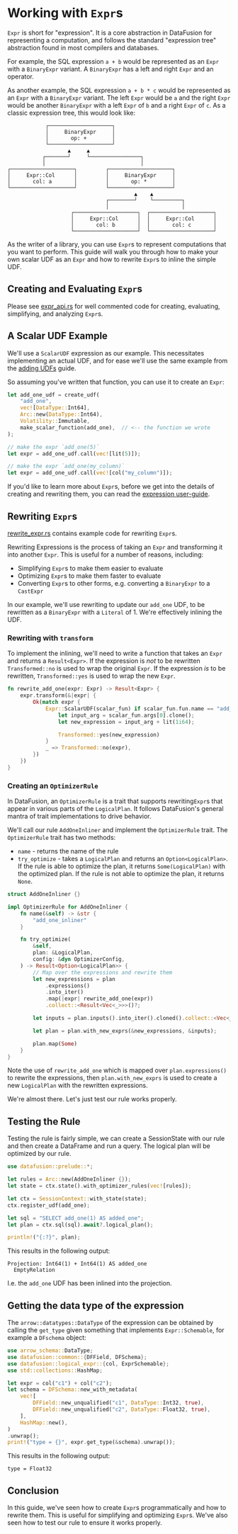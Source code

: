 <!---
  Licensed to the Apache Software Foundation (ASF) under one
  or more contributor license agreements.  See the NOTICE file
  distributed with this work for additional information
  regarding copyright ownership.  The ASF licenses this file
  to you under the Apache License, Version 2.0 (the
  "License"); you may not use this file except in compliance
  with the License.  You may obtain a copy of the License at

    http://www.apache.org/licenses/LICENSE-2.0

  Unless required by applicable law or agreed to in writing,
  software distributed under the License is distributed on an
  "AS IS" BASIS, WITHOUT WARRANTIES OR CONDITIONS OF ANY
  KIND, either express or implied.  See the License for the
  specific language governing permissions and limitations
  under the License.
-->

# Working with `Expr`s

<!-- https://github.com/apache/arrow-datafusion/issues/7304 -->

`Expr` is short for "expression". It is a core abstraction in DataFusion for representing a computation, and follows the standard "expression tree" abstraction found in most compilers and databases.

For example, the SQL expression `a + b` would be represented as an `Expr` with a `BinaryExpr` variant. A `BinaryExpr` has a left and right `Expr` and an operator.

As another example, the SQL expression `a + b * c` would be represented as an `Expr` with a `BinaryExpr` variant. The left `Expr` would be `a` and the right `Expr` would be another `BinaryExpr` with a left `Expr` of `b` and a right `Expr` of `c`. As a classic expression tree, this would look like:

```text
            ┌────────────────────┐
            │     BinaryExpr     │
            │       op: +        │
            └────────────────────┘
                   ▲     ▲
           ┌───────┘     └────────────────┐
           │                              │
┌────────────────────┐         ┌────────────────────┐
│     Expr::Col      │         │     BinaryExpr     │
│       col: a       │         │       op: *        │
└────────────────────┘         └────────────────────┘
                                        ▲    ▲
                               ┌────────┘    └─────────┐
                               │                       │
                    ┌────────────────────┐  ┌────────────────────┐
                    │     Expr::Col      │  │     Expr::Col      │
                    │       col: b       │  │       col: c       │
                    └────────────────────┘  └────────────────────┘
```

As the writer of a library, you can use `Expr`s to represent computations that you want to perform. This guide will walk you through how to make your own scalar UDF as an `Expr` and how to rewrite `Expr`s to inline the simple UDF.

## Creating and Evaluating `Expr`s

Please see [expr_api.rs](https://github.com/apache/arrow-datafusion/blob/main/datafusion-examples/examples/expr_api.rs) for well commented code for creating, evaluating, simplifying, and analyzing `Expr`s.

## A Scalar UDF Example

We'll use a `ScalarUDF` expression as our example. This necessitates implementing an actual UDF, and for ease we'll use the same example from the [adding UDFs](./adding-udfs.md) guide.

So assuming you've written that function, you can use it to create an `Expr`:

```rust
let add_one_udf = create_udf(
    "add_one",
    vec![DataType::Int64],
    Arc::new(DataType::Int64),
    Volatility::Immutable,
    make_scalar_function(add_one),  // <-- the function we wrote
);

// make the expr `add_one(5)`
let expr = add_one_udf.call(vec![lit(5)]);

// make the expr `add_one(my_column)`
let expr = add_one_udf.call(vec![col("my_column")]);
```

If you'd like to learn more about `Expr`s, before we get into the details of creating and rewriting them, you can read the [expression user-guide](./../user-guide/expressions.md).

## Rewriting `Expr`s

[rewrite_expr.rs](https://github.com/apache/arrow-datafusion/blob/main/datafusion-examples/examples/rewrite_expr.rs) contains example code for rewriting `Expr`s.

Rewriting Expressions is the process of taking an `Expr` and transforming it into another `Expr`. This is useful for a number of reasons, including:

- Simplifying `Expr`s to make them easier to evaluate
- Optimizing `Expr`s to make them faster to evaluate
- Converting `Expr`s to other forms, e.g. converting a `BinaryExpr` to a `CastExpr`

In our example, we'll use rewriting to update our `add_one` UDF, to be rewritten as a `BinaryExpr` with a `Literal` of 1. We're effectively inlining the UDF.

### Rewriting with `transform`

To implement the inlining, we'll need to write a function that takes an `Expr` and returns a `Result<Expr>`. If the expression is _not_ to be rewritten `Transformed::no` is used to wrap the original `Expr`. If the expression _is_ to be rewritten, `Transformed::yes` is used to wrap the new `Expr`.

```rust
fn rewrite_add_one(expr: Expr) -> Result<Expr> {
    expr.transform(&|expr| {
        Ok(match expr {
            Expr::ScalarUDF(scalar_fun) if scalar_fun.fun.name == "add_one" => {
                let input_arg = scalar_fun.args[0].clone();
                let new_expression = input_arg + lit(1i64);

                Transformed::yes(new_expression)
            }
            _ => Transformed::no(expr),
        })
    })
}
```

### Creating an `OptimizerRule`

In DataFusion, an `OptimizerRule` is a trait that supports rewriting`Expr`s that appear in various parts of the `LogicalPlan`. It follows DataFusion's general mantra of trait implementations to drive behavior.

We'll call our rule `AddOneInliner` and implement the `OptimizerRule` trait. The `OptimizerRule` trait has two methods:

- `name` - returns the name of the rule
- `try_optimize` - takes a `LogicalPlan` and returns an `Option<LogicalPlan>`. If the rule is able to optimize the plan, it returns `Some(LogicalPlan)` with the optimized plan. If the rule is not able to optimize the plan, it returns `None`.

```rust
struct AddOneInliner {}

impl OptimizerRule for AddOneInliner {
    fn name(&self) -> &str {
        "add_one_inliner"
    }

    fn try_optimize(
        &self,
        plan: &LogicalPlan,
        config: &dyn OptimizerConfig,
    ) -> Result<Option<LogicalPlan>> {
        // Map over the expressions and rewrite them
        let new_expressions = plan
            .expressions()
            .into_iter()
            .map(|expr| rewrite_add_one(expr))
            .collect::<Result<Vec<_>>>()?;

        let inputs = plan.inputs().into_iter().cloned().collect::<Vec<_>>();

        let plan = plan.with_new_exprs(&new_expressions, &inputs);

        plan.map(Some)
    }
}
```

Note the use of `rewrite_add_one` which is mapped over `plan.expressions()` to rewrite the expressions, then `plan.with_new_exprs` is used to create a new `LogicalPlan` with the rewritten expressions.

We're almost there. Let's just test our rule works properly.

## Testing the Rule

Testing the rule is fairly simple, we can create a SessionState with our rule and then create a DataFrame and run a query. The logical plan will be optimized by our rule.

```rust
use datafusion::prelude::*;

let rules = Arc::new(AddOneInliner {});
let state = ctx.state().with_optimizer_rules(vec![rules]);

let ctx = SessionContext::with_state(state);
ctx.register_udf(add_one);

let sql = "SELECT add_one(1) AS added_one";
let plan = ctx.sql(sql).await?.logical_plan();

println!("{:?}", plan);
```

This results in the following output:

```text
Projection: Int64(1) + Int64(1) AS added_one
  EmptyRelation
```

I.e. the `add_one` UDF has been inlined into the projection.

## Getting the data type of the expression

The `arrow::datatypes::DataType` of the expression can be obtained by calling the `get_type` given something that implements `Expr::Schemable`, for example a `DFschema` object:

```rust
use arrow_schema::DataType;
use datafusion::common::{DFField, DFSchema};
use datafusion::logical_expr::{col, ExprSchemable};
use std::collections::HashMap;

let expr = col("c1") + col("c2");
let schema = DFSchema::new_with_metadata(
    vec![
        DFField::new_unqualified("c1", DataType::Int32, true),
        DFField::new_unqualified("c2", DataType::Float32, true),
    ],
    HashMap::new(),
)
.unwrap();
print!("type = {}", expr.get_type(&schema).unwrap());
```

This results in the following output:

```text
type = Float32
```

## Conclusion

In this guide, we've seen how to create `Expr`s programmatically and how to rewrite them. This is useful for simplifying and optimizing `Expr`s. We've also seen how to test our rule to ensure it works properly.

